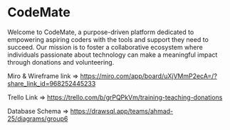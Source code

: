 # CodeMate
Welcome to CodeMate, a purpose-driven platform dedicated to empowering aspiring coders with the tools and support they need to succeed. Our mission is to foster
a collaborative ecosystem where individuals passionate about technology can make a meaningful impact through donations and volunteering.


Miro & Wireframe link => https://miro.com/app/board/uXjVMmP2ecA=/?share_link_id=968252445233 

Trello Link => https://trello.com/b/grPQPkVm/training-teaching-donations 

Database Schema => https://drawsql.app/teams/ahmad-25/diagrams/group6

